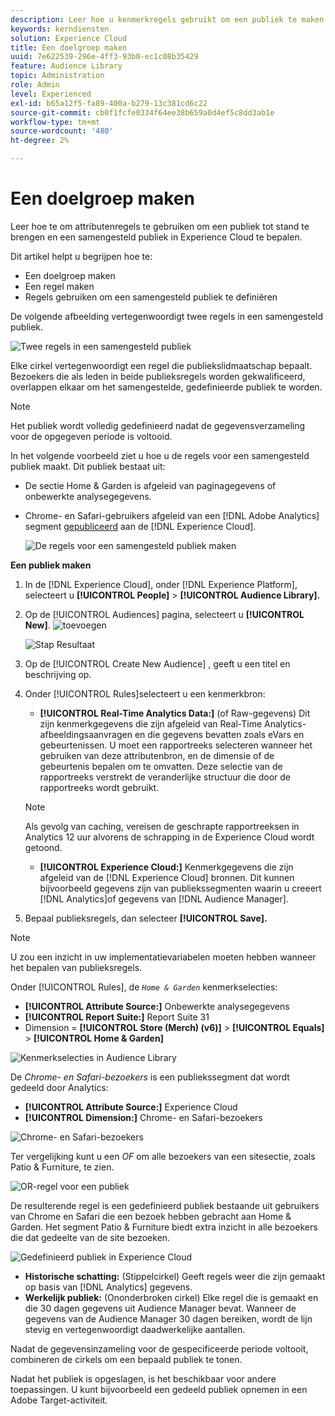 ```yaml
---
description: Leer hoe u kenmerkregels gebruikt om een publiek te maken en een samengesteld publiek in Adobe Experience Cloud te definiëren.
keywords: kerndiensten
solution: Experience Cloud
title: Een doelgroep maken
uuid: 7e622539-296e-4ff3-93b0-ec1c08b35429
feature: Audience Library
topic: Administration
role: Admin
level: Experienced
exl-id: b65a12f5-fa89-400a-b279-13c381cd6c22
source-git-commit: cb0f1fcfe0334f64ee38b659a0d4ef5c8dd3ab1e
workflow-type: tm+mt
source-wordcount: '480'
ht-degree: 2%

---
```


# Een doelgroep maken

Leer hoe te om attributenregels te gebruiken om een publiek tot stand te brengen en een samengesteld publiek in Experience Cloud te bepalen.

Dit artikel helpt u begrijpen hoe te:

* Een doelgroep maken
* Een regel maken
* Regels gebruiken om een samengesteld publiek te definiëren

De volgende afbeelding vertegenwoordigt twee regels in een samengesteld publiek.

![Twee regels in een samengesteld publiek](assets/audience_sharing.png)

Elke cirkel vertegenwoordigt een regel die publiekslidmaatschap bepaalt. Bezoekers die als leden in beide publieksregels worden gekwalificeerd, overlappen elkaar om het samengestelde, gedefinieerde publiek te worden.

>[!NOTE]
>
>Het publiek wordt volledig gedefinieerd nadat de gegevensverzameling voor de opgegeven periode is voltooid.

In het volgende voorbeeld ziet u hoe u de regels voor een samengesteld publiek maakt. Dit publiek bestaat uit:

* De sectie Home &amp; Garden is afgeleid van paginagegevens of onbewerkte analysegegevens.
* Chrome- en Safari-gebruikers afgeleid van een [!DNL Adobe Analytics] segment [gepubliceerd](audience-library.md#task_32FEEFE0B32E4E388CD4D892D727282A) aan de [!DNL Experience Cloud].

   ![De regels voor een samengesteld publiek maken](assets/audience_create.png)

**Een publiek maken**

1. In de [!DNL Experience Cloud], onder [!DNL Experience Platform], selecteert u **[!UICONTROL People]** > **[!UICONTROL Audience Library].**
1. Op de [!UICONTROL Audiences] pagina, selecteert u **[!UICONTROL New]**. ![toevoegen](assets/add_icon_small.png)

   ![Stap Resultaat](assets/audience_create_new.png)

1. Op de [!UICONTROL Create New Audience] , geeft u een titel en beschrijving op.
1. Onder [!UICONTROL Rules]selecteert u een kenmerkbron:

   * **[!UICONTROL Real-Time Analytics Data:]** (of Raw-gegevens) Dit zijn kenmerkgegevens die zijn afgeleid van Real-Time Analytics-afbeeldingsaanvragen en die gegevens bevatten zoals eVars en gebeurtenissen. U moet een rapportreeks selecteren wanneer het gebruiken van deze attributenbron, en de dimensie of de gebeurtenis bepalen om te omvatten. Deze selectie van de rapportreeks verstrekt de veranderlijke structuur die door de rapportreeks wordt gebruikt.
   >[!NOTE]
   >
   >Als gevolg van caching, vereisen de geschrapte rapportreeksen in Analytics 12 uur alvorens de schrapping in de Experience Cloud wordt getoond.

   * **[!UICONTROL Experience Cloud:]** Kenmerkgegevens die zijn afgeleid van de [!DNL Experience Cloud] bronnen. Dit kunnen bijvoorbeeld gegevens zijn van publiekssegmenten waarin u creeert [!DNL Analytics]of gegevens van [!DNL Audience Manager].

1. Bepaal publieksregels, dan selecteer **[!UICONTROL Save].**

>[!NOTE]
>
>U zou een inzicht in uw implementatievariabelen moeten hebben wanneer het bepalen van publieksregels.

Onder [!UICONTROL Rules], de *`Home & Garden`* kenmerkselecties:

* **[!UICONTROL Attribute Source:]** Onbewerkte analysegegevens
* **[!UICONTROL Report Suite:]** Report Suite 31
* Dimension = **[!UICONTROL Store (Merch) (v6)]** > **[!UICONTROL Equals]** > **[!UICONTROL Home & Garden]**

![Kenmerkselecties in Audience Library](assets/home_garden.png)

De *Chrome- en Safari-bezoekers* is een publiekssegment dat wordt gedeeld door Analytics:

* **[!UICONTROL Attribute Source:]** Experience Cloud
* **[!UICONTROL Dimension:]** Chrome- en Safari-bezoekers

![Chrome- en Safari-bezoekers](assets/chrome_safari.png)

Ter vergelijking kunt u een *OF* om alle bezoekers van een sitesectie, zoals Patio &amp; Furniture, te zien.

![OR-regel voor een publiek](assets/audiences_rule_patio.png)

De resulterende regel is een gedefinieerd publiek bestaande uit gebruikers van Chrome en Safari die een bezoek hebben gebracht aan Home &amp; Garden. Het segment Patio &amp; Furniture biedt extra inzicht in alle bezoekers die dat gedeelte van de site bezoeken.

![Gedefinieerd publiek in Experience Cloud](assets/defined_audience.png)

* **Historische schatting:** (Stippelcirkel) Geeft regels weer die zijn gemaakt op basis van [!DNL Analytics] gegevens.
* **Werkelijk publiek:** (Ononderbroken cirkel) Elke regel die is gemaakt en die 30 dagen gegevens uit Audience Manager bevat. Wanneer de gegevens van de Audience Manager 30 dagen bereiken, wordt de lijn stevig en vertegenwoordigt daadwerkelijke aantallen.

Nadat de gegevensinzameling voor de gespecificeerde periode voltooit, combineren de cirkels om een bepaald publiek te tonen.

Nadat het publiek is opgeslagen, is het beschikbaar voor andere toepassingen. U kunt bijvoorbeeld een gedeeld publiek opnemen in een Adobe Target-activiteit.
